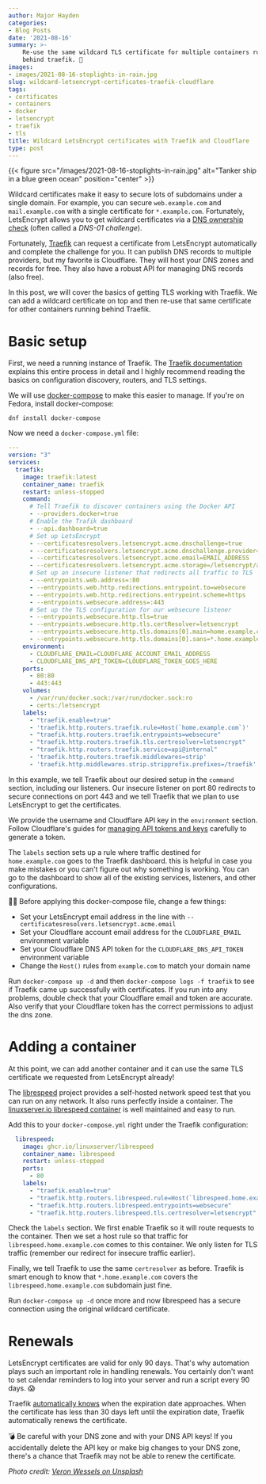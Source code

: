 ```yaml
---
author: Major Hayden
categories:
- Blog Posts
date: '2021-08-16'
summary: >-
    Re-use the same wildcard TLS certificate for multiple containers running
    behind traefik. 🚦
images:
- images/2021-08-16-stoplights-in-rain.jpg
slug: wildcard-letsencrypt-certificates-traefik-cloudflare
tags:
- certificates
- containers
- docker
- letsencrypt
- traefik
- tls
title: Wildcard LetsEncrypt certificates with Traefik and Cloudflare
type: post
---
```


{{< figure src="/images/2021-08-16-stoplights-in-rain.jpg" alt="Tanker ship in a blue green ocean" position="center" >}}

Wildcard certificates make it easy to secure lots of subdomains under a single
domain. For example, you can secure `web.example.com` and `mail.example.com`
with a single certificate for `*.example.com`. Fortunately, LetsEncrypt allows
you to get wildcard certificates via a [DNS ownership check] (often called a
_DNS-01 challenge_).

Fortunately, [Traefik] can request a certificate from
LetsEncrypt automatically and complete the challenge for you. It can publish DNS
records to multiple providers, but my favorite is Cloudflare. They will host
your DNS zones and records for free. They also have a robust API for managing
DNS records (also free).

In this post, we will cover the basics of getting TLS working with Traefik. We
can add a wildcard certificate on top and then re-use that same certificate for
other containers running behind Traefik.

[DNS ownership check]: https://letsencrypt.org/docs/challenge-types/
[Traefik]: https://traefik.io/

# Basic setup

First, we need a running instance of Traefik. The [Traefik documentation]
explains this entire process in detail and I highly recommend reading the basics
on configuration discovery, routers, and TLS settings.

We will use [docker-compose] to make this easier to manage. If you're on Fedora, install docker-compose:

```console
dnf install docker-compose
```

Now we need a `docker-compose.yml` file:

```yaml
---
version: "3"
services:
  traefik:
    image: traefik:latest
    container_name: traefik
    restart: unless-stopped
    command:
      # Tell Traefik to discover containers using the Docker API
      - --providers.docker=true
      # Enable the Trafik dashboard
      - --api.dashboard=true
      # Set up LetsEncrypt
      - --certificatesresolvers.letsencrypt.acme.dnschallenge=true
      - --certificatesresolvers.letsencrypt.acme.dnschallenge.provider=cloudflare
      - --certificatesresolvers.letsencrypt.acme.email=EMAIL_ADDRESS
      - --certificatesresolvers.letsencrypt.acme.storage=/letsencrypt/acme.json
      # Set up an insecure listener that redirects all traffic to TLS
      - --entrypoints.web.address=:80
      - --entrypoints.web.http.redirections.entrypoint.to=websecure
      - --entrypoints.web.http.redirections.entrypoint.scheme=https
      - --entrypoints.websecure.address=:443
      # Set up the TLS configuration for our websecure listener
      - --entrypoints.websecure.http.tls=true
      - --entrypoints.websecure.http.tls.certResolver=letsencrypt
      - --entrypoints.websecure.http.tls.domains[0].main=home.example.com
      - --entrypoints.websecure.http.tls.domains[0].sans=*.home.example.com
    environment:
      - CLOUDFLARE_EMAIL=CLOUDFLARE_ACCOUNT_EMAIL_ADDRESS
      - CLOUDFLARE_DNS_API_TOKEN=CLOUDFLARE_TOKEN_GOES_HERE
    ports:
      - 80:80
      - 443:443
    volumes:
      - /var/run/docker.sock:/var/run/docker.sock:ro
      - certs:/letsencrypt
    labels:
      - "traefik.enable=true"
      - 'traefik.http.routers.traefik.rule=Host(`home.example.com`)'
      - "traefik.http.routers.traefik.entrypoints=websecure"
      - "traefik.http.routers.traefik.tls.certresolver=letsencrypt"
      - "traefik.http.routers.traefik.service=api@internal"
      - 'traefik.http.routers.traefik.middlewares=strip'
      - 'traefik.http.middlewares.strip.stripprefix.prefixes=/traefik'
```

In this example, we tell Traefik about our desired setup in the `command`
section, including our listeners. Our insecure listener on port 80 redirects to
secure connections on port 443 and we tell Traefik that we plan to use
LetsEncrypt to get the certificates.

We provide the username and Cloudflare API key in the `environment` section.
Follow Cloudflare's guides for [managing API tokens and keys] carefully to
generate a token.

The `labels` section sets up a rule where traffic destined for
`home.example.com` goes to the Traefik dashboard. this is helpful in case you
make mistakes or you can't figure out why something is working. You can go to
the dashboard to show all of the existing services, listeners, and other
configurations.

☝🏻 Before applying this docker-compose file, change a few things:

* Set your LetsEncrypt email address in the line with
  `--certificatesresolvers.letsencrypt.acme.email`
* Set your Cloudflare account email address for the `CLOUDFLARE_EMAIL`
  environment variable
* Set your Cloudflare DNS API token for the `CLOUDFLARE_DNS_API_TOKEN`
  environment variable
* Change the `Host()` rules from `example.com` to match your domain name

Run `docker-compose up -d` and then `docker-compose logs -f traefik` to see if
Traefik came up successfully with certificates. If you run into any problems,
double check that your Cloudflare email and token are accurate. Also verify that
your Cloudflare token has the correct permissions to adjust the dns zone.

[Traefik documentation]: https://doc.traefik.io/traefik/
[docker-compose]: https://docs.docker.com/compose/
[managing API tokens and keys]: https://support.cloudflare.com/hc/en-us/articles/200167836-Managing-API-Tokens-and-Keys

# Adding a container

At this point, we can add another container and it can use the same TLS
certificate we requested from LetsEncrypt already!

The [librespeed] project provides a self-hosted network speed test that you can
run on any network. It also runs perfectly inside a container. The
[linuxserver.io librespeed container] is well maintained and easy to run.

Add this to your `docker-compose.yml` right under the Traefik configuration:

```yaml
  librespeed:
    image: ghcr.io/linuxserver/librespeed
    container_name: librespeed
    restart: unless-stopped
    ports:
      - 80
    labels:
      - "traefik.enable=true"
      - "traefik.http.routers.librespeed.rule=Host(`librespeed.home.example.com`)"
      - "traefik.http.routers.librespeed.entrypoints=websecure"
      - "traefik.http.routers.librespeed.tls.certresolver=letsencrypt"
```

Check the `labels` section. We first enable Traefik so it will route requests to
the container. Then we set a host rule so that traffic for
`librespeed.home.example.com` comes to this container. We only listen for TLS
traffic (remember our redirect for insecure traffic earlier).

Finally, we tell Traefik to use the same `certresolver` as before. Traefik is
smart enough to know that `*.home.example.com` covers the
`librespeed.home.example.com` subdomain just fine.

Run `docker-compose up -d` once more and now librespeed has a secure connection
using the original wildcard certificate.

[librespeed]: https://librespeed.org/
[linuxserver.io librespeed container]: https://docs.linuxserver.io/images/docker-librespeed

# Renewals

LetsEncrypt certificates are valid for only 90 days. That's why automation plays
such an important role in handling renewals. You certainly don't want to set
calendar reminders to log into your server and run a script every 90 days. 😱

Traefik [automatically knows] when the expiration date approaches. When the
certificate has less than 30 days left until the expiration date, Traefik
automatically renews the certificate.

💣 Be careful with your DNS zone and with your DNS API keys! If you accidentally
delete the API key or make big changes to your DNS zone, there's a chance that
Traefik may not be able to renew the certificate.

[automatically knows]: https://doc.traefik.io/traefik/https/acme/

*Photo credit: [Veron Wessels on Unsplash](https://unsplash.com/photos/GIcoFy0zrDo)*
